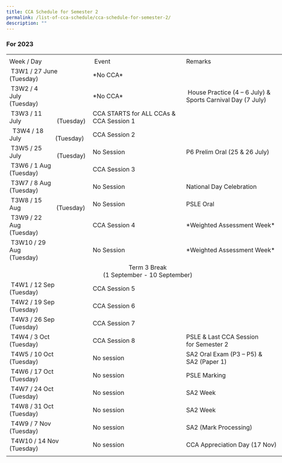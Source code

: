 ```yaml
---
title: CCA Schedule for Semester 2
permalink: /list-of-cca-schedule/cca-schedule-for-semester-2/
description: ""
---
```

### **For 2023**     
<table border="0" cellpadding="0" cellspacing="0" width="750" style="border-collapse:
 collapse;width:563pt"><colgroup><col width="215" style="mso-width-source:userset;mso-width-alt:7862;width:161pt"> <col width="250" style="mso-width-source:userset;mso-width-alt:9142;width:188pt"> <col width="285" style="mso-width-source:userset;mso-width-alt:10422;width:214pt"></colgroup><tbody><tr height="7" style="mso-height-source:userset;height:5.25pt"><td height="7" class="xl68" width="215" style="height:5.25pt;width:161pt"></td><td class="xl68" width="250" style="width:188pt"></td><td class="xl68" width="285" style="width:214pt"></td></tr><tr height="21" style="height:15.75pt"><td height="21" class="xl69" style="height:15.75pt">Week / Day</td><td class="xl70" style="border-left:none">&nbsp;Event</td><td class="xl71" style="border-left:none">Remarks&nbsp;</td></tr><tr height="43" style="mso-height-source:userset;height:32.25pt"><td height="43" class="xl72" width="215" style="height:32.25pt;border-top:none;
width:161pt">
&nbsp;T3W1 / 27 June<span style="mso-spacerun:yes">&nbsp;&nbsp;&nbsp;&nbsp;&nbsp;&nbsp;&nbsp;&nbsp;&nbsp;&nbsp;&nbsp;&nbsp;&nbsp;&nbsp;&nbsp;&nbsp;&nbsp;&nbsp; </span>(Tuesday)&nbsp;</td><td class="xl73" width="250" style="border-top:none;border-left:none;width:188pt">*No CCA*</td><td class="xl71" style="border-top:none;border-left:none">&nbsp;</td></tr><tr height="43" style="mso-height-source:userset;height:32.25pt"><td height="43" class="xl72" width="215" style="height:32.25pt;border-top:none;
width:161pt">
&nbsp;T3W2 / 4 July<span style="mso-spacerun:yes">&nbsp;&nbsp;&nbsp;&nbsp;&nbsp;&nbsp;&nbsp;&nbsp;&nbsp;&nbsp;&nbsp;&nbsp;&nbsp;&nbsp;&nbsp;&nbsp;&nbsp;&nbsp;&nbsp;&nbsp;&nbsp;&nbsp; </span>(Tuesday)&nbsp;</td><td class="xl73" width="250" style="border-top:none;border-left:none;width:188pt">*No CCA*</td><td class="xl74" width="285" style="border-top:none;border-left:none;width:214pt">&nbsp;House Practice (4 – 6 July) &amp;<br>Sports Carnival Day (7 July)</td></tr><tr height="43" style="mso-height-source:userset;height:32.25pt"><td height="43" class="xl72" width="215" style="height:32.25pt;border-top:none;
width:161pt">
&nbsp;T3W3 / 11 July<span style="mso-spacerun:yes">&nbsp;&nbsp;&nbsp;&nbsp;&nbsp;&nbsp;&nbsp;&nbsp;&nbsp;&nbsp;&nbsp;&nbsp;&nbsp;&nbsp;&nbsp;&nbsp;&nbsp;&nbsp;&nbsp;&nbsp;&nbsp; </span>(Tuesday)</td><td class="xl66" width="250" style="border-top:none;border-left:none;width:188pt">CCA STARTS for ALL&nbsp;CCAs &amp; CCA Session 1</td><td class="xl71" style="border-top:none;border-left:none">&nbsp;</td></tr><tr height="43" style="mso-height-source:userset;height:32.25pt"><td height="43" class="xl72" width="215" style="height:32.25pt;border-top:none;
width:161pt">
&nbsp;&nbsp;T3W4 / 18 July<span style="mso-spacerun:yes">&nbsp;&nbsp;&nbsp;&nbsp;&nbsp;&nbsp;&nbsp;&nbsp;&nbsp;&nbsp;&nbsp;&nbsp;&nbsp;&nbsp;&nbsp;&nbsp;&nbsp;&nbsp;&nbsp;&nbsp; </span>(Tuesday)</td><td class="xl67" style="border-top:none;border-left:none">CCA Session 2&nbsp;</td><td class="xl71" style="border-top:none;border-left:none">&nbsp;</td></tr><tr height="43" style="mso-height-source:userset;height:32.25pt"><td height="43" class="xl72" width="215" style="height:32.25pt;border-top:none;
width:161pt">
&nbsp;T3W5 / 25 July<span style="mso-spacerun:yes">&nbsp;&nbsp;&nbsp;&nbsp;&nbsp;&nbsp;&nbsp;&nbsp;&nbsp;&nbsp;&nbsp;&nbsp;&nbsp;&nbsp;&nbsp;&nbsp;&nbsp;&nbsp;&nbsp;&nbsp;&nbsp; </span>(Tuesday)</td><td class="xl70" style="border-top:none;border-left:none">No Session</td><td class="xl71" style="border-top:none;border-left:none">P6 Prelim Oral (25 &amp; 26 July)</td></tr><tr height="43" style="mso-height-source:userset;height:32.25pt"><td height="43" class="xl72" width="215" style="height:32.25pt;border-top:none;
width:161pt">
&nbsp;T3W6 / 1 Aug<span style="mso-spacerun:yes">&nbsp;&nbsp;&nbsp;&nbsp;&nbsp;&nbsp;&nbsp;&nbsp;&nbsp;&nbsp;&nbsp;&nbsp;&nbsp;&nbsp;&nbsp;&nbsp;&nbsp; </span>(Tuesday)</td><td class="xl67" style="border-top:none;border-left:none">CCA Session 3&nbsp;</td><td class="xl71" style="border-top:none;border-left:none">&nbsp;</td></tr><tr height="43" style="mso-height-source:userset;height:32.25pt"><td height="43" class="xl72" width="215" style="height:32.25pt;border-top:none;
width:161pt">
&nbsp;T3W7 / 8 Aug<span style="mso-spacerun:yes">&nbsp;&nbsp;&nbsp;&nbsp;&nbsp;&nbsp;&nbsp;&nbsp;&nbsp;&nbsp;&nbsp;&nbsp;&nbsp;&nbsp;&nbsp;&nbsp;&nbsp;&nbsp;&nbsp; </span>(Tuesday)</td><td class="xl70" style="border-top:none;border-left:none">No Session</td><td class="xl71" style="border-top:none;border-left:none">National Day Celebration</td></tr><tr height="43" style="mso-height-source:userset;height:32.25pt"><td height="43" class="xl72" width="215" style="height:32.25pt;border-top:none;
width:161pt">
&nbsp;T3W8 / 15 Aug<span style="mso-spacerun:yes">&nbsp;&nbsp;&nbsp;&nbsp;&nbsp;&nbsp;&nbsp;&nbsp;&nbsp;&nbsp;&nbsp;&nbsp;&nbsp;&nbsp;&nbsp;&nbsp;&nbsp;&nbsp;&nbsp;&nbsp;&nbsp; </span>(Tuesday)</td><td class="xl70" style="border-top:none;border-left:none">No Session</td><td class="xl75" width="285" style="width:214pt">PSLE Oral</td></tr><tr height="43" style="mso-height-source:userset;height:32.25pt"><td height="43" class="xl72" width="215" style="height:32.25pt;border-top:none;
width:161pt">
&nbsp;T3W9 / 22 Aug<span style="mso-spacerun:yes">&nbsp;&nbsp;&nbsp;&nbsp;&nbsp;&nbsp;&nbsp;&nbsp;&nbsp;&nbsp;&nbsp;&nbsp;&nbsp;&nbsp;&nbsp;&nbsp;&nbsp;&nbsp;&nbsp;&nbsp;&nbsp;&nbsp;&nbsp; </span>(Tuesday)</td><td class="xl67" style="border-top:none;border-left:none">CCA Session 4&nbsp;</td><td class="xl75" width="285" style="width:214pt">*Weighted Assessment Week*</td></tr><tr height="43" style="mso-height-source:userset;height:32.25pt"><td height="43" class="xl72" width="215" style="height:32.25pt;border-top:none;
width:161pt">
&nbsp;T3W10 / 29 Aug<span style="mso-spacerun:yes">&nbsp;&nbsp;&nbsp;&nbsp;&nbsp;&nbsp;&nbsp;&nbsp;&nbsp;&nbsp;&nbsp;&nbsp;&nbsp;&nbsp;&nbsp;&nbsp;&nbsp;&nbsp;&nbsp;&nbsp;&nbsp;&nbsp;&nbsp; </span>(Tuesday)</td><td class="xl70" style="border-top:none;border-left:none">No Session</td><td class="xl75" width="285" style="width:214pt">*Weighted Assessment Week*</td></tr><tr height="43" style="mso-height-source:userset;height:32.25pt"><td colspan="3" height="43" class="xl76" width="750" style="height:32.25pt;
  width:563pt">
<center>Term 3 Break<br>(1 September - 10 September)</center></td></tr><tr style="height:30.75pt;outline:0px;margin-right:0px;padding-bottom:
</td></tr><tr height="><td height="43" class="xl72" width="215" style="height:32.25pt;border-top:none;
width:161pt">
&nbsp;T4W1 / 12 Sep<span style="mso-spacerun:yes">&nbsp;&nbsp;&nbsp;&nbsp;&nbsp;&nbsp;&nbsp;&nbsp;&nbsp;&nbsp;&nbsp;&nbsp;&nbsp;&nbsp;&nbsp;&nbsp; </span>(Tuesday)</td><td class="xl67" style="border-top:none;border-left:none">CCA Session 5</td><td class="xl71" style="border-top:none;border-left:none">&nbsp;</td></tr><tr height="43" style="mso-height-source:userset;height:32.25pt"><td height="43" class="xl72" width="215" style="height:32.25pt;border-top:none;
  width:161pt">
&nbsp;T4W2 / 19 Sep<span style="mso-spacerun:yes">&nbsp;&nbsp;&nbsp;&nbsp;&nbsp;&nbsp;&nbsp;&nbsp;&nbsp;&nbsp;&nbsp;&nbsp;&nbsp;&nbsp;&nbsp;&nbsp; </span>(Tuesday)</td><td class="xl67" style="border-top:none;border-left:none">CCA Session 6</td><td class="xl74" width="285" style="border-top:none;border-left:none;width:214pt">&nbsp;</td></tr><tr height="43" style="mso-height-source:userset;height:32.25pt"><td height="43" class="xl72" width="215" style="height:32.25pt;border-top:none;
  width:161pt">
&nbsp;T4W3 / 26 Sep<span style="mso-spacerun:yes">&nbsp;&nbsp;&nbsp;&nbsp;&nbsp;&nbsp;&nbsp;&nbsp;&nbsp;&nbsp;&nbsp;&nbsp;&nbsp;&nbsp;&nbsp;&nbsp; </span>(Tuesday)</td><td class="xl67" style="border-top:none;border-left:none">CCA Session 7</td><td class="xl71" style="border-top:none;border-left:none">&nbsp;</td></tr><tr height="43" style="mso-height-source:userset;height:32.25pt"><td height="43" class="xl72" width="215" style="height:32.25pt;border-top:none;
  width:161pt">
&nbsp;T4W4 / 3 Oct<span style="mso-spacerun:yes">&nbsp;&nbsp;&nbsp;&nbsp;&nbsp;&nbsp;&nbsp;&nbsp;&nbsp;&nbsp;&nbsp;&nbsp;&nbsp;&nbsp;&nbsp;&nbsp; </span>(Tuesday)</td><td class="xl67" style="border-top:none;border-left:none">CCA Session 8</td><td class="xl74" width="285" style="border-top:none;border-left:none;width:214pt">PSLE &amp; Last CCA Session 
<br>for Semester 2</td></tr><tr height="43" style="mso-height-source:userset;height:32.25pt"><td height="43" class="xl72" width="215" style="height:32.25pt;border-top:none;
  width:161pt">
&nbsp;T4W5 / 10 Oct<span style="mso-spacerun:yes">&nbsp;&nbsp;&nbsp;&nbsp;&nbsp;&nbsp;&nbsp;&nbsp;&nbsp;&nbsp;&nbsp;&nbsp;&nbsp;&nbsp;&nbsp;&nbsp; </span>(Tuesday)</td><td class="xl70" style="border-top:none;border-left:none">No session</td><td class="xl74" width="285" style="border-top:none;border-left:none;width:214pt">SA2 Oral Exam (P3 – P5) &amp;
<br>SA2 (Paper 1)</td></tr><tr height="43" style="mso-height-source:userset;height:32.25pt"><td height="43" class="xl72" width="215" style="height:32.25pt;border-top:none;
  width:161pt">
&nbsp;T4W6 / 17 Oct<span style="mso-spacerun:yes">&nbsp;&nbsp;&nbsp;&nbsp;&nbsp;&nbsp;&nbsp;&nbsp;&nbsp;&nbsp;&nbsp;&nbsp;&nbsp;&nbsp;&nbsp;&nbsp; </span>(Tuesday)</td><td class="xl70" style="border-top:none;border-left:none">No session</td><td class="xl71" style="border-top:none;border-left:none">PSLE Marking</td></tr><tr height="43" style="mso-height-source:userset;height:32.25pt"><td height="43" class="xl72" width="215" style="height:32.25pt;border-top:none;
  width:161pt">
&nbsp;T4W7 / 24 Oct<span style="mso-spacerun:yes">&nbsp;&nbsp;&nbsp;&nbsp;&nbsp;&nbsp;&nbsp;&nbsp;&nbsp;&nbsp;&nbsp;&nbsp;&nbsp;&nbsp;&nbsp;&nbsp; </span>(Tuesday)</td><td class="xl70" style="border-top:none;border-left:none">No session</td><td class="xl71" style="border-top:none;border-left:none">SA2 Week</td></tr><tr height="43" style="mso-height-source:userset;height:32.25pt"><td height="43" class="xl72" width="215" style="height:32.25pt;border-top:none;
  width:161pt">
&nbsp;T4W8 / 31 Oct<span style="mso-spacerun:yes">&nbsp;&nbsp;&nbsp;&nbsp;&nbsp;&nbsp;&nbsp;&nbsp;&nbsp;&nbsp;&nbsp;&nbsp;&nbsp;&nbsp;&nbsp;&nbsp; </span>(Tuesday)</td><td class="xl70" style="border-top:none;border-left:none">No session</td><td class="xl71" style="border-top:none;border-left:none">SA2 Week</td></tr><tr height="43" style="mso-height-source:userset;height:32.25pt"><td height="43" class="xl72" width="215" style="height:32.25pt;border-top:none;
  width:161pt">
&nbsp;T4W9 / 7 Nov<span style="mso-spacerun:yes">&nbsp;&nbsp;&nbsp;&nbsp;&nbsp;&nbsp;&nbsp;&nbsp;&nbsp;&nbsp;&nbsp;&nbsp;&nbsp;&nbsp;&nbsp;&nbsp; </span>(Tuesday)</td><td class="xl70" style="border-top:none;border-left:none">No session</td><td class="xl71" style="border-top:none;border-left:none">SA2 (Mark Processing)</td></tr><tr height="43" style="mso-height-source:userset;height:32.25pt"><td height="43" class="xl72" width="215" style="height:32.25pt;border-top:none;
  width:161pt">
&nbsp;T4W10 / 14 Nov<span style="mso-spacerun:yes">&nbsp;&nbsp;&nbsp;&nbsp;&nbsp;&nbsp;&nbsp;&nbsp;&nbsp;&nbsp;&nbsp;&nbsp;&nbsp;&nbsp;&nbsp;&nbsp; </span>(Tuesday)</td><td class="xl70" style="border-top:none;border-left:none">No session</td><td class="xl75" width="285" style="width:214pt">CCA Appreciation Day (17 Nov)</td></tr><tr height="6" style="mso-height-source:userset;height:4.5pt"><td height="6" class="xl68" style="height:4.5pt"><a name="RANGE!E26:G26"></a></td><td class="xl68"></td><td class="xl68"></td></tr></tbody></table>